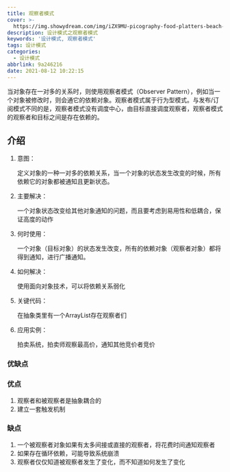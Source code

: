 ```yaml
---
title: 观察者模式
cover: >-
  https://img.showydream.com/img/iZX9MU-picography-food-platters-beach-restaurant-small-768x512.jpg
description: 设计模式之观察者模式
keywords: '设计模式, 观察者模式'
tags: 设计模式
categories:
  - 设计模式
abbrlink: 9a246216
date: 2021-08-12 10:22:15
---
```




当对象存在一对多的关系时，则使用观察者模式（Observer Pattern），例如当一个对象被修改时，则会通它的依赖对象。观察者模式属于行为型模式。与发布/订阅模式不同的是，观察者模式没有调度中心，由目标直接调度观察者，观察者模式的观察者和目标之间是存在依赖的。

## 介绍

1. 意图：

   定义对象的一种一对多的依赖关系，当一个对象的状态发生改变的时候，所有依赖它的对象都被通知且更新状态。

2. 主要解决：

   一个对象状态改变给其他对象通知的问题，而且要考虑到易用性和低耦合，保证高度的动作

3. 何时使用：

   一个对象（目标对象）的状态发生改变，所有的依赖对象（观察者对象）都将得到通知，进行广播通知。

4. 如何解决：

   使用面向对象技术，可以将依赖关系弱化

5. 关键代码：

   在抽象类里有一个ArrayList存在观察者们

6. 应用实例：

   拍卖系统，拍卖师观察最高价，通知其他竞价者竞价

### 优缺点

### 优点

1. 观察者和被观察者是抽象耦合的
2. 建立一套触发机制

### 缺点

1. 一个被观察者对象如果有太多间接或直接的观察者，将花费时间通知观察者
2. 如果存在循环依赖，可能导致系统崩溃
3. 观察者仅仅知道被观察者发生了变化，而不知道如何发生了变化
